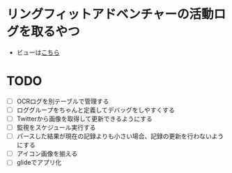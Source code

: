 # リングフィットアドベンチャーの活動ログを取るやつ

- ビューは[こちら](https://docs.google.com/spreadsheets/d/10oY2dDtmoYW1YNovORphBkUut-k81LJu-AFY-7DLyWA/edit#gid=0)

# TODO

- [ ] OCRログを別テーブルで管理する
- [ ] ロググループをちゃんと定義してデバッグをしやすくする
- [ ] Twitterから画像を取得して更新できるようにする
- [ ] 監視をスケジュール実行する
- [ ] パースした結果が現在の記録よりも小さい場合、記録の更新を行わないようにする
- [ ] アイコン画像を揃える
- [ ] glideでアプリ化